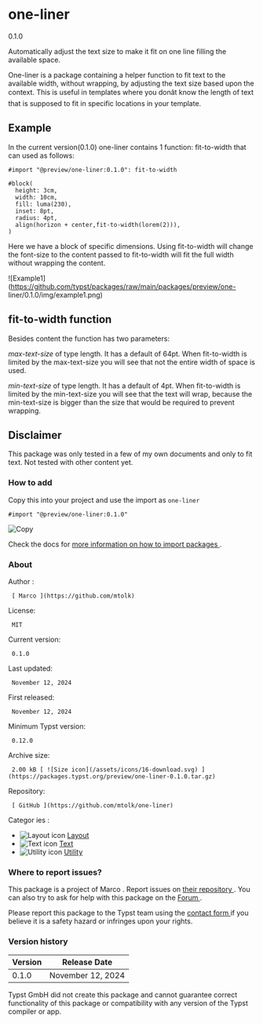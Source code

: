 #  one-liner

0.1.0

Automatically adjust the text size to make it fit on one line filling the
available space.

One-liner is a package containing a helper function to fit text to the
available width, without wrapping, by adjusting the text size based upon the
context. This is useful in templates where you donât know the length of text
that is supposed to fit in specific locations in your template.

##  Example

In the current version(0.1.0) one-liner contains 1 function: fit-to-width that
can used as follows:

    
    
    #import "@preview/one-liner:0.1.0": fit-to-width 
    
    #block(
      height: 3cm,
      width: 10cm,
      fill: luma(230),
      inset: 8pt,
      radius: 4pt,
      align(horizon + center,fit-to-width(lorem(2))),
    )
    

Here we have a block of specific dimensions. Using fit-to-width will change
the font-size to the content passed to fit-to-width will fit the full width
without wrapping the content.

![Example1](https://github.com/typst/packages/raw/main/packages/preview/one-
liner/0.1.0/img/example1.png)

##  fit-to-width function

Besides content the function has two parameters:

_max-text-size_ of type length. It has a default of 64pt. When fit-to-width is
limited by the max-text-size you will see that not the entire width of space
is used.

_min-text-size_ of type length. It has a default of 4pt. When fit-to-width is
limited by the min-text-size you will see that the text will wrap, because the
min-text-size is bigger than the size that would be required to prevent
wrapping.

##  Disclaimer

This package was only tested in a few of my own documents and only to fit
text. Not tested with other content yet.

###  How to add

Copy this into your project and use the import as  ` one-liner `

    
    
    #import "@preview/one-liner:0.1.0"

![Copy](/assets/icons/16-copy.svg)

Check the docs for  [ more information on how to import packages
](https://typst.app/docs/reference/scripting/#packages) .

###  About

Author  :

     [ Marco ](https://github.com/mtolk)
License:

     MIT 
Current version:

     0.1.0 
Last updated:

     November 12, 2024 
First released:

     November 12, 2024 
Minimum Typst version:

     0.12.0 
Archive size:

     2.00 kB [ ![Size icon](/assets/icons/16-download.svg) ](https://packages.typst.org/preview/one-liner-0.1.0.tar.gz)
Repository:

     [ GitHub ](https://github.com/mtolk/one-liner)
Categor  ies  :

    

  * ![Layout icon](/assets/icons/16-layout.svg) [ Layout ](https://typst.app/universe/search/?category=layout)
  * ![Text icon](/assets/icons/16-text.svg) [ Text ](https://typst.app/universe/search/?category=text)
  * ![Utility icon](/assets/icons/16-hammer.svg) [ Utility ](https://typst.app/universe/search/?category=utility)

###  Where to report issues?

This  package  is a project of  Marco  .  Report issues on  [ their repository
](https://github.com/mtolk/one-liner) .  You can also try to ask for help with
this  package  on the  [ Forum ](https://forum.typst.app) .

Please report this  package  to the Typst team using the  [ contact form
](https://typst.app/contact) if you believe it is a safety hazard or infringes
upon your rights.

###  Version history

Version  |  Release Date   
---|---  
0.1.0  |  November 12, 2024   
  
Typst GmbH did not create this  package  and cannot guarantee correct
functionality of this  package  or compatibility with any version of the Typst
compiler or app.

